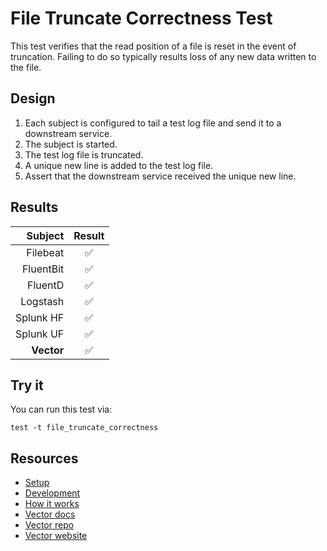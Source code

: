# File Truncate Correctness Test

This test verifies that the read position of a file is reset in the event of
truncation. Failing to do so typically results loss of any new data written to the file.

## Design

1. Each subject is configured to tail a test log file and send it to a downstream service.
2. The subject is started.
3. The test log file is truncated.
4. A unique new line is added to the test log file.
5. Assert that the downstream service received the unique new line.

## Results

|     Subject | Result  |
|------------:|:-------:|
|    Filebeat |    ✅    |
|   FluentBit |    ✅    |
|     FluentD |    ✅    |
|    Logstash |    ✅    |
|   Splunk HF |    ✅    |
|   Splunk UF |    ✅    |
|  **Vector** |    ✅    |

## Try it

You can run this test via:

```
test -t file_truncate_correctness
```

## Resources

* [Setup][setup]
* [Development][development]
* [How it works][how_it_works]
* [Vector docs][docs]
* [Vector repo][repo]
* [Vector website][website]


[development]: /README.md#development
[docs]: https://docs.vector.dev
[how_it_works]: /README.md#how-it-works
[repo]: https://github.com/timberio/vector
[setup]: /README.md#setup
[website]: https://vector.dev